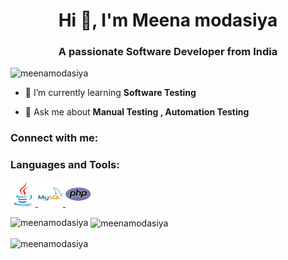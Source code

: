 <h1 align="center">Hi 👋, I'm Meena modasiya</h1>
<h3 align="center">A passionate Software Developer from India</h3>

<p align="left"> <img src="https://komarev.com/ghpvc/?username=meenamodasiya&label=Profile%20views&color=0e75b6&style=flat" alt="meenamodasiya" /> </p>

- 🌱 I’m currently learning **Software Testing**

- 💬 Ask me about **Manual Testing , Automation Testing**

<h3 align="left">Connect with me:</h3>
<p align="left">
</p>

<h3 align="left">Languages and Tools:</h3>
<p align="left"> <a href="https://www.java.com" target="_blank" rel="noreferrer"> <img src="https://raw.githubusercontent.com/devicons/devicon/master/icons/java/java-original.svg" alt="java" width="40" height="40"/> </a> <a href="https://www.mysql.com/" target="_blank" rel="noreferrer"> <img src="https://raw.githubusercontent.com/devicons/devicon/master/icons/mysql/mysql-original-wordmark.svg" alt="mysql" width="40" height="40"/> </a> <a href="https://www.php.net" target="_blank" rel="noreferrer"> <img src="https://raw.githubusercontent.com/devicons/devicon/master/icons/php/php-original.svg" alt="php" width="40" height="40"/> </a> </p>

<p><img align="left" src="https://github-readme-stats.vercel.app/api/top-langs?username=meenamodasiya&show_icons=true&locale=en&layout=compact" alt="meenamodasiya" /></p>

<p>&nbsp;<img align="center" src="https://github-readme-stats.vercel.app/api?username=meenamodasiya&show_icons=true&locale=en" alt="meenamodasiya" /></p>

<p><img align="center" src="https://github-readme-streak-stats.herokuapp.com/?user=meenamodasiya&" alt="meenamodasiya" /></p>

